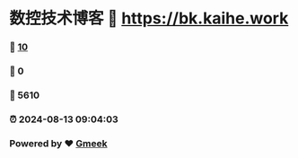 # 数控技术博客 :link: https://bk.kaihe.work 
### :page_facing_up: [10](https://bk.kaihe.work/tag.html) 
### :speech_balloon: 0 
### :hibiscus: 5610 
### :alarm_clock: 2024-08-13 09:04:03 
### Powered by :heart: [Gmeek](https://github.com/Meekdai/Gmeek)
